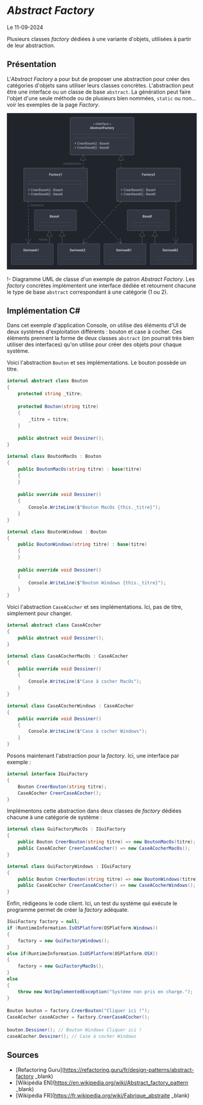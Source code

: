 # *Abstract Factory*

Le 11-09-2024

Plusieurs classes *factory* dédiées à une variante d'objets, utilisées à partir de leur abstraction.

## Présentation

L'*Abstract Factory* a pour but de proposer une abstraction pour créer des catégories d'objets sans utiliser leurs classes concrètes. L'abstraction peut être une interface ou un classe de base `abstract`. La génération peut faire l'objet d'une seule méthode ou de plusieurs bien nommées, `static` ou non... voir les exemples de la page *Factory*.

![Image](../../../media/patterns/GoFCreation/factory_abstract.svg)

!- Diagramme UML de classe d'un exemple de patron *Abstract Factory*. Les *factory* concrètes implémentent une interface dédiée et retournent chacune le type de base `abstract` correspondant à une catégorie (1 ou 2).

## Implémentation C#

Dans cet exemple d'application Console, on utilise des éléments d'UI de deux systèmes d'exploitation différents : bouton et case à cocher. Ces éléments prennent la forme de deux classes `abstract` (on pourrait très bien utiliser des interfaces) qu'on utilise pour créer des objets pour chaque système.

Voici l'abstraction `Bouton` et ses implémentations. Le bouton possède un titre.

```C#
internal abstract class Bouton
{
	protected string _titre;

	protected Bouton(string titre)
	{
		_titre = titre;
	}
	
	public abstract void Dessiner();
}
```

```C#
internal class BoutonMacOs : Bouton
{
	public BoutonMacOs(string titre) : base(titre)
	{
	}

	public override void Dessiner()
	{
		Console.WriteLine($"Bouton MacOs {this._titre}");
	}
}
```

```C#
internal class BoutonWindows : Bouton
{
	public BoutonWindows(string titre) : base(titre)
	{
	}

	public override void Dessiner()
	{
		Console.WriteLine($"Bouton Windows {this._titre}");
	}
}
```

Voici l'abstraction `CaseACocher` et ses implémentations. Ici, pas de titre, simplement pour changer.

```C#
internal abstract class CaseACocher
{
	public abstract void Dessiner();
}
```

```C#
internal class CaseACocherMacOs : CaseACocher
{
	public override void Dessiner()
	{
		Console.WriteLine($"Case à cocher MacOs");
	}
}
```

```C#
internal class CaseACocherWindows : CaseACocher
{
	public override void Dessiner()
	{
		Console.WriteLine($"Case à cocher Windows");
	}
}
```

Posons maintenant l'abstraction pour la *factory*. Ici, une interface par exemple :

```C#
internal interface IGuiFactory
{
	Bouton CreerBouton(string titre);
	CaseACocher CreerCaseACocher();
}
```

Implémentons cette abstraction dans deux classes de *factory* dédiées chacune à une catégorie de système :

```C#
internal class GuiFactoryMacOs : IGuiFactory
{
	public Bouton CreerBouton(string titre) => new BoutonMacOs(titre);
	public CaseACocher CreerCaseACocher() => new CaseACocherMacOs();
}
```

```C#
internal class GuiFactoryWindows : IGuiFactory
{
	public Bouton CreerBouton(string titre) => new BoutonWindows(titre);
	public CaseACocher CreerCaseACocher() => new CaseACocherWindows();
}
```

Enfin, rédigeons le code client. Ici, un test du système qui exécute le programme permet de créer la *factory* adéquate. 

```C#
IGuiFactory factory = null;
if (RuntimeInformation.IsOSPlatform(OSPlatform.Windows))
{
	factory = new GuiFactoryWindows();
}
else if(RuntimeInformation.IsOSPlatform(OSPlatform.OSX))
{
	factory = new GuiFactoryMacOs();
}
else
{
	throw new NotImplementedException("Système non pris en charge.");
}

Bouton bouton = factory.CreerBouton("Cliquer ici !");
CaseACocher caseACocher = factory.CreerCaseACocher();

bouton.Dessiner(); // Bouton Windows Cliquer ici !
caseACocher.Dessiner(); // Case à cocher Windows
```

## Sources

- [Refactoring Guru](https://refactoring.guru/fr/design-patterns/abstract-factory _blank)
- [Wikipédia EN](https://en.wikipedia.org/wiki/Abstract_factory_pattern _blank)
- [Wikipédia FR](https://fr.wikipedia.org/wiki/Fabrique_abstraite _blank)

